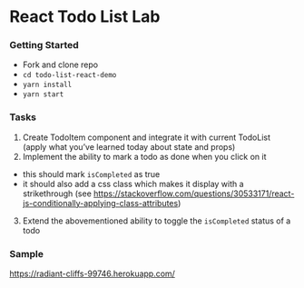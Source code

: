 # React Todo List Lab

### Getting Started
- Fork and clone repo
- `cd todo-list-react-demo`
- `yarn install`
- `yarn start`


### Tasks
1. Create TodoItem component and integrate it with current TodoList (apply what you’ve learned today about state and props)
2. Implement the ability to mark a todo as done when you click on it
  - this should mark `isCompleted` as true
  - it should also add a css class which makes it display with a strikethrough (see https://stackoverflow.com/questions/30533171/react-js-conditionally-applying-class-attributes)
3. Extend the abovementioned ability to toggle the `isCompleted` status of a todo 

### Sample
https://radiant-cliffs-99746.herokuapp.com/
